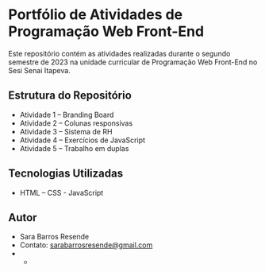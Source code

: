 # Portfólio de Atividades de Programação Web Front-End
Este repositório contém as atividades
realizadas durante o segundo semestre de
2023 na unidade curricular de Programação
Web Front-End no Sesi Senai Itapeva.
## Estrutura do Repositório
- Atividade 1 – Branding Board
- Atividade 2 – Colunas responsivas
- Atividade 3 – Sistema de RH
- Atividade 4 – Exercícios de JavaScript
- Atividade 5 – Trabalho em duplas
## Tecnologias Utilizadas
- HTML – CSS - JavaScript
## Autor
- Sara Barros Resende
- Contato: sarabarrosresende@gmail.com
- -
